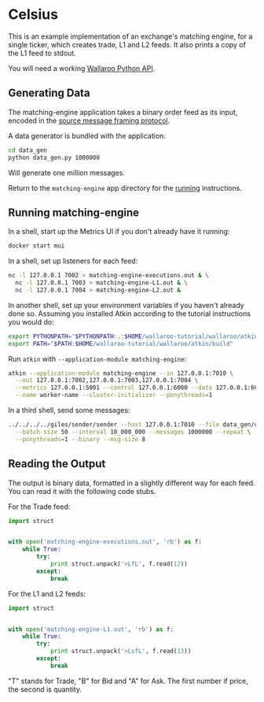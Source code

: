 # Celsius

This is an example implementation of an exchange's matching engine, for a single ticker, which creates trade, L1 and L2 feeds.
It also prints a copy of the L1 feed to stdout.

You will need a working [Wallaroo Python API](/book/python-wactor/intro.md).

## Generating Data

The matching-engine application takes a binary order feed as its input, encoded in the [source message framing protocol](/book/appendix/writing-your-own-feed.md#source-message-framing-protocol).

A data generator is bundled with the application:

```bash
cd data_gen
python data_gen.py 1000000
```

Will generate one million messages.

Return to the `matching-engine` app directory for the [running](#running) instructions.

## Running matching-engine

In a shell, start up the Metrics UI if you don't already have it running:

```bash
docker start mui
```

In a shell, set up listeners for each feed:

```bash
nc -l 127.0.0.1 7002 > matching-engine-executions.out & \
  nc -l 127.0.0.1 7003 > matching-engine-L1.out & \
  nc -l 127.0.0.1 7004 > matching-engine-L2.out &
```

In another shell, set up your environment variables if you haven't already done so. Assuming you installed Atkin according to the tutorial instructions you would do:

```bash
export PYTHONPATH="$PYTHONPATH:.:$HOME/wallaroo-tutorial/wallaroo/atkin"
export PATH="$PATH:$HOME/wallaroo-tutorial/wallaroo/atkin/build"
```

Run `atkin` with `--application-module matching-engine`:

```bash
atkin --application-module matching-engine --in 127.0.0.1:7010 \
  --out 127.0.0.1:7002,127.0.0.1:7003,127.0.0.1:7004 \
  --metrics 127.0.0.1:5001 --control 127.0.0.1:6000 --data 127.0.0.1:6001 \
  --name worker-name --cluster-initializer --ponythreads=1
```

In a third shell, send some messages:

```bash
../../../../giles/sender/sender --host 127.0.0.1:7010 --file data_gen/orders.msg \
  --batch-size 50 --interval 10_000_000 --messages 1000000 --repeat \
  --ponythreads=1 --binary --msg-size 8
```

## Reading the Output

The output is binary data, formatted in a slightly different way for each feed. You can read it with the following code stubs.

For the Trade feed:
```python
import struct


with open('matching-engine-executions.out', 'rb') as f:
    while True:
        try:
            print struct.unpack('>LfL', f.read(12))
        except:
            break
```


For the L1 and L2 feeds:
```python
import struct


with open('matching-engine-L1.out', 'rb') as f:
    while True:
        try:
            print struct.unpack('>LsfL', f.read(13))
        except:
            break
```

"T" stands for Trade, "B" for Bid and "A" for Ask. The first number if price,
the second is quantity.
